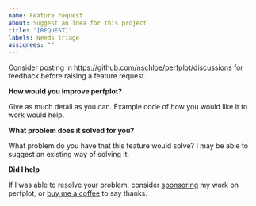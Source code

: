 ```yaml
---
name: Feature request
about: Suggest an idea for this project
title: "[REQUEST]"
labels: Needs triage
assignees: ""
---
```


Consider posting in https://github.com/nschloe/perfplot/discussions for feedback before raising a feature request.

**How would you improve perfplot?**

Give as much detail as you can. Example code of how you would like it to work would help.

**What problem does it solved for you?**

What problem do you have that this feature would solve? I may be able to suggest an existing way of solving it.

**Did I help**

If I was able to resolve your problem, consider [sponsoring](https://github.com/sponsors/nschloe) my work on perfplot, or [buy me a coffee](https://ko-fi.com/nschloe) to say thanks.
